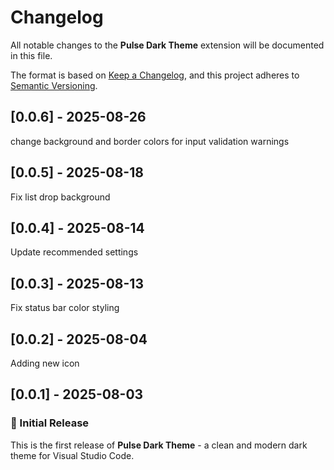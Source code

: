 # Changelog

All notable changes to the **Pulse Dark Theme** extension will be documented in this file.

The format is based on [Keep a Changelog](https://keepachangelog.com/en/1.0.0/),
and this project adheres to [Semantic Versioning](https://semver.org/spec/v2.0.0.html).

## [0.0.6] - 2025-08-26

change background and border colors for input validation warnings

## [0.0.5] - 2025-08-18

Fix list drop background

## [0.0.4] - 2025-08-14

Update recommended settings

## [0.0.3] - 2025-08-13

Fix status bar color styling

## [0.0.2] - 2025-08-04

Adding new icon

## [0.0.1] - 2025-08-03

### 🎉 Initial Release

This is the first release of **Pulse Dark Theme** - a clean and modern dark theme for Visual Studio Code.